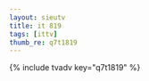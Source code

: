 ```yaml
--- 
layout: sieutv
title: it 819
tags: [ittv]
thumb_re: q7t1819
---
```

{% include tvadv key="q7t1819" %} 
